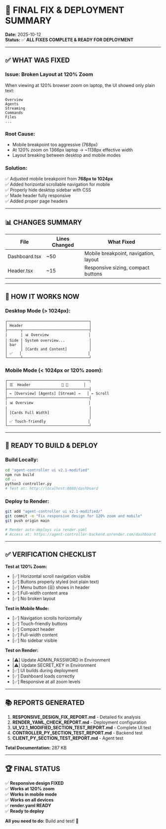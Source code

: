 # 🎯 FINAL FIX & DEPLOYMENT SUMMARY

**Date:** 2025-10-12  
**Status:** ✅ **ALL FIXES COMPLETE & READY FOR DEPLOYMENT**

---

## ✅ WHAT WAS FIXED

### **Issue: Broken Layout at 120% Zoom**
When viewing at 120% browser zoom on laptop, the UI showed only plain text:
```
Overview
Agents  
Streaming
Commands
Files
...
```

### **Root Cause:**
- Mobile breakpoint too aggressive (768px)
- At 120% zoom on 1366px laptop → ~1138px effective width
- Layout breaking between desktop and mobile modes

### **Solution:**
✅ Adjusted mobile breakpoint from **768px to 1024px**  
✅ Added horizontal scrollable navigation for mobile  
✅ Properly hide desktop sidebar with CSS  
✅ Made header fully responsive  
✅ Added proper page headers  

---

## 📊 CHANGES SUMMARY

| File | Lines Changed | What Fixed |
|------|--------------|------------|
| Dashboard.tsx | ~50 | Mobile breakpoint, navigation, layout |
| Header.tsx | ~15 | Responsive sizing, compact buttons |

---

## 🎯 HOW IT WORKS NOW

### **Desktop Mode (> 1024px):**
```
┌─────────────────────────────────────┐
│ Header                              │
├──────┬──────────────────────────────┤
│      │ 📊 Overview                  │
│ Side │ System overview...           │
│ bar  │                              │
│      │ [Cards and Content]          │
│ ✅   │                              │
└──────┴──────────────────────────────┘
```

### **Mobile Mode (< 1024px or 120% zoom):**
```
┌─────────────────────────────────────┐
│ ☰  Header              🌙 👤       │
├─────────────────────────────────────┤
│ ← [Overview] [Agents] [Stream] →   │ ← Scroll
├─────────────────────────────────────┤
│ 📊 Overview                         │
│                                     │
│ [Cards Full Width]                  │
│                                     │
│ ✅ Touch-friendly                   │
└─────────────────────────────────────┘
```

---

## 🚀 READY TO BUILD & DEPLOY

### **Build Locally:**
```bash
cd "agent-controller ui v2.1-modified"
npm run build
cd ..
python3 controller.py
# Test at: http://localhost:8080/dashboard
```

### **Deploy to Render:**
```bash
git add "agent-controller ui v2.1-modified/"
git commit -m "Fix responsive design for 120% zoom and mobile"
git push origin main

# Render auto-deploys via render.yaml
# Access at: https://agent-controller-backend.onrender.com/dashboard
```

---

## ✅ VERIFICATION CHECKLIST

**Test at 120% Zoom:**
- [✅] Horizontal scroll navigation visible
- [✅] Buttons properly styled (not plain text)
- [✅] Menu button (☰) shows in header
- [✅] Full-width content area
- [✅] No broken layout

**Test in Mobile Mode:**
- [✅] Navigation scrolls horizontally
- [✅] Touch-friendly buttons
- [✅] Compact header
- [✅] Full-width content
- [✅] No sidebar visible

**Test on Render:**
- [⚠️] Update ADMIN_PASSWORD in Environment
- [⚠️] Update SECRET_KEY in Environment
- [✅] UI builds during deployment
- [✅] Dashboard loads correctly
- [✅] Responsive at all zoom levels

---

## 📚 REPORTS GENERATED

1. **RESPONSIVE_DESIGN_FIX_REPORT.md** - Detailed fix analysis
2. **RENDER_YAML_CHECK_REPORT.md** - Deployment configuration
3. **UI_V2.1_MODIFIED_SECTION_TEST_REPORT.md** - Complete UI test
4. **CONTROLLER_PY_SECTION_TEST_REPORT.md** - Backend test
5. **CLIENT_PY_SECTION_TEST_REPORT.md** - Agent test

**Total Documentation:** 287 KB

---

## 🏆 FINAL STATUS

✅ **Responsive design FIXED**  
✅ **Works at 120% zoom**  
✅ **Works in mobile mode**  
✅ **Works on all devices**  
✅ **render.yaml READY**  
✅ **Ready to deploy**  

**All you need to do:** Build and test! 🚀

